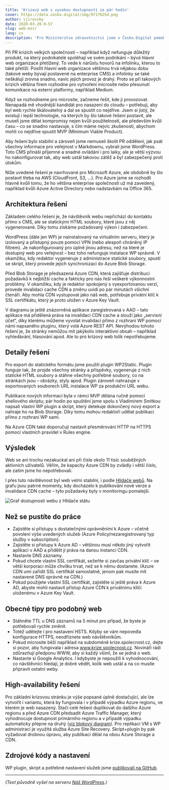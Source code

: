 ```yaml
---
title: 'Krizový web s vysokou dostupností za pár hodin'
cover: https://data.cesko.digital/img/9717625d.png
author: vjirovsky
date: 2020-03-20-9-57
slug: web-mzcr
lang: cs
description: 'Pro Ministerstvo zdravotnictví jsme v Česko.Digital pomohli připravit krizový web o koronaviru, který se okamžitě stal jedním z hlavních informačních kanálů pro všechny občany. Tento článek popisuje, jak jsme web ve spolupráci s techniky Ministerstva upravili, aby zvládl takový nápor.'
---
```


Při PR krizích velkých společností – například když nefunguje důležitý produkt, na který podnikatelé spoléhají ve svém podnikání – bývá hlavní web organizace přetížený. To vede k nárůstu hovorů na infolinku, kterou to také přetíží. Posílit hlavní web organizace většinou trvá nějakou dobu (takové weby bývají postavené na enterprise CMS) a infolinky se také neškálují zrovna snadno, navíc jejich provoz je drahý. Proto se při takových krizích většina firem rozhodne pro vytvoření microsite nebo přesunutí komunikace na externí platformy, například Medium.

Když se rozhodneme pro microsite, začneme řešit, kde ji provozovat. Nenapadá mě vhodnější kandidát pro nasazení do cloudu – potřebuji, aby byl web rychle škálovatelný a dal se spustit co nejdříve. Jsem si jistý, že existují i lepší technologie, na kterých by šlo takové řešení postavit, ale museli jsme dělat kompromisy nejen kvůli použitelnosti, ale především kvůli času – co se snadno nastavuje, s čím máme nejvíc zkušeností, abychom mohli co nejdříve spustit MVP (Minimum Viable Product).

Aby řešení bylo stabilní a zároveň jsme nemuseli školit PR oddělení, jak psát všechny informace pro veřejnost v Markdownu, vybrali jsme WordPress. Toto CMS přináší příjemné a snadné ovládání i pro laiky, ale je větší výzvou ho nakonfigurovat tak, aby web ustál takovou zátěž a byl zabezpečený proti útokům.

Níže uvedené řešení je navrhované pro Microsoft Azure, ale obdobně by šlo postavit třeba na AWS (CloudFront, S3, …). Pro Azure jsme se rozhodli hlavně kvůli tomu, že ho většina enterprise společností už má zavedený, například kvůli Azure Active Directory nebo nadstavbám na Office 365.

## Architektura řešení

Základem celého řešení je, že návštěvník webu nepřichází do kontaktu přímo s CMS, ale se statickými HTML soubory, které jsou z něj vygenerované. Díky tomu získáme požadovaný výkon i zabezpečení.

WordPress (dále jen WP) je nainstalovaný na virtuálním serveru, který je izolovaný a přístupný pouze pomocí VPN (nebo alespoň chráněný IP filtrem). Je nakonfigurovaný pro úplně jinou adresu, než na které je dostupný web pro veřejnost – bez toho nefunguje instalace WP správně. V okamžiku, kdy redaktor vygeneruje z administrace statické soubory, spustí se skript, který provede jejich synchronizaci do Azure Blob Storage.

Před Blob Storage je předsazená Azure CDN, která zajišťuje distribuci požadavků k nejbližší cache a fakticky pro nás řeší veškeré výkonnostní problémy. V okamžiku, kdy je redaktor spokojený s vyexportovanou verzí, provede invalidaci cache CDN a změnu uvidí po pár minutách všichni čtenáři. Aby mohla CDN vystupovat jako náš web, potřebuje privátní klíč k SSL certifikátu, který je proto uložen v Azure Key Vault.

V diagramu je ještě znázorněná aplikace zaregistrovaná v AAD – tato aplikace má přidělená práva na invalidaci CDN cache a slouží jako „servisní účet“, díky kterému můžeme vyvolat invalidaci přímo z rozhraní WP pomocí námi napsaného pluginu, který volá Azure REST API. Nevýhodou tohoto řešení je, že stránky nemůžou mít jakýkoliv interaktivní obsah – například vyhledávání, hlasování apod. Ale to pro krizový web tolik nepotřebujeme.

## Detaily řešení

Pro export do statického formátu jsme použili plugin WP2Static. Plugin funguje tak, že projde všechny stránky a příspěvky, vygeneruje z nich statické HTML soubory a stáhne všechny potřebné soubory, co na stránkách jsou – obrázky, styly apod. Plugin zároveň nahrazuje v exportovaných souborech URL instalace WP za produkční URL webu.

Publikace nových informací byla v rámci MVP dělána ručně pomocí shellového skriptu; pár hodin po spuštění jsme spolu s Vladimírem Smitkou napsali vlastní WP plugin a skript, který detekuje dokončený nový export a nahraje ho na Blob Storage. Díky tomu mohou redaktoři udělat publikaci přímo z rozhraní WP sami.

Na Azure CDN také doporučuji nastavit přesměrování HTTP na HTTPS pomocí vlastních pravidel v Rules engine.

## Výsledek

Web se ani trochu nezakuckal ani při čísle okolo 11 tisíc souběžných aktivních uživatelů. Věřím, že kapacity Azure CDN by zvládly i větší číslo, ale zatím jsme ho nepotřebovali.

I přes tuto návštěvnost byl web velmi stabilní, i podle [Hlídače webů](https://www.hlidacstatu.cz/statniweby/info/10501?h=47551BB397B93BB84C839F63AAB954C4). Na grafu jsou patrné momenty, kdy docházelo k publikování nové verze a invalidace CDN cache – tyto požadavky byly v monitoringu pomalejší.

![Graf dostupnosti webu z Hlídače státu](https://data.cesko.digital/img/2770125a.png)

## Než se pustíte do práce

- Zajistěte si přístupy s dostatečnými oprávněními k Azure – včetně povolení výše uvedených služeb (Azure Policy/nezaregistrovaný typ služby v subscription).
- Zajistěte si přístupy k Azure AD – většinou musí někdo jiný vytvořit aplikaci v AAD a přidělit jí práva na danou instanci CDN.
- Nastavte DNS záznamy.
- Pokud chcete vlastní SSL certifikát, sežeňte si zavčas privátní klíč – ve větší korporaci může chvilku trvat, než se k němu dostanete. (Azure CDN umí zařídit SSL certifikát samostatně, jenom pak musíte mít nastavené DNS správně na CDN.)
- Pokud použijete vlastní SSL certifikát, zajistěte si ještě práva k Azure AD, abyste mohli nastavit přístup Azure CDN k privátnímu klíči uloženému v Azure Key Vault.

## Obecné tipy pro podobný web

- Stáhněte TTL u DNS záznamů na 5 minut pro případ, že byste je potřebovali rychle změnit.
- Totéž udělejte i pro nastavení HSTS. Kdyby se vám nepovedla konfigurace HTTPS, neodříznete web návštěvníkům.
- Pokud microsite běží například na subdoméně krize.spolecnost.cz, dejte si pozor, aby fungovala i adresa www.krize.spolecnost.cz. Novináři rádi zdůrazňují předponu WWW, aby si každý všiml, že se jedná o web.
- Nastavte si Google Analytics. I kdybyste je nepoužili k vyhodnocování, co návštěvníci hledají, je dobré vědět, kolik web ustál a na co musíte připravit ostatní weby.

## High-availability řešení

Pro základní krizovou stránku je výše popsané úplně dostačující, ale lze vytvořit i variantu, která by fungovala i v případě výpadku Azure regionu, ve kterém je web nasazený. Stačí celé řešení duplikovat do dalšího Azure regionu a před Azure CDN předsadit Azure Traffic Manager, který vyhodnocuje dostupnost primárního regionu a v případě výpadku automaticky přepne na druhý ([viz blokový diagram](https://raw.githubusercontent.com/vjirovsky/pr-crisis-wp-website/master/images/crisis-wp-microsite-architecture-HA.png)). Pro replikaci VM s WP administrací je využitá služba Azure Site Recovery. Skript+plugin by pak vyžadoval drobnou úpravu, aby publikaci dělal na obou Azure Storage a CDN.

## Zdrojové kódy a nastavení

WP plugin, skript a potřebné nastavení služeb jsme [publikovali na GitHub](https://github.com/vjirovsky/pr-crisis-wp-website).

---

_(Text původně vyšel na serveru [Náš WordPress](https://naswp.cz/pr-krizova-microsite-v-cloudu-za-par-hodin/).)_
